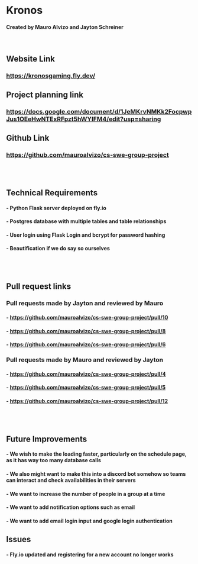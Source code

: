 # Kronos
#### Created by Mauro Alvizo and Jayton Schreiner

<br>

## Website Link  
### https://kronosgaming.fly.dev/  
## Project planning link  
### https://docs.google.com/document/d/1JeMKrvNMKk2FocpwpJus1OEeHwNTExRFpzt5hWYIFM4/edit?usp=sharing  
## Github Link  
### https://github.com/mauroalvizo/cs-swe-group-project  

<br>
<br>

## Technical Requirements  
#### - Python Flask server deployed on fly.io  
#### - Postgres database with multiple tables and table relationships  
#### - User login using Flask Login and bcrypt for password hashing  
#### - Beautification if we do say so ourselves  

<br>
<br>

## Pull request links  
### Pull requests made by Jayton and reviewed by Mauro  
#### - https://github.com/mauroalvizo/cs-swe-group-project/pull/10
#### - https://github.com/mauroalvizo/cs-swe-group-project/pull/8
#### - https://github.com/mauroalvizo/cs-swe-group-project/pull/6

### Pull requests made by Mauro and reviewed by Jayton  
#### -  https://github.com/mauroalvizo/cs-swe-group-project/pull/4
#### -  https://github.com/mauroalvizo/cs-swe-group-project/pull/5
#### -  https://github.com/mauroalvizo/cs-swe-group-project/pull/12
 
<br>
<br>

## Future Improvements
#### - We wish to make the loading faster, particularly on the schedule page, as it has way too many database calls
#### - We also might want to make this into a discord bot somehow so teams can interact and check availabilities in their servers
#### - We want to increase the number of people in a group at a time
#### - We want to add notification options such as email
#### - We want to add email login input and google login authentication

## Issues
#### - Fly.io updated and registering for a new account no longer works



